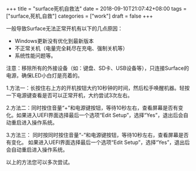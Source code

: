 +++
title = "surface死机自救法"
date = 2018-09-10T21:07:42+08:00
tags = ["surface,死机,自救"]
categories = ["work"]
draft = false
+++

一般导致Surface无法正常开机有以下的几点原因：

- Windows更新没有优化到最新版本
- 不正常关机（电量完全耗尽在充电、强制关机等）
- 系统性能问题等。

注意：移除所有的外接设备（如：键盘、SD卡、USB设备等），只连接Surface的电源，确保LED小白灯是亮着的。

1.方法一：长按住右上方的开机按钮大约10秒钟的时间，然后松手唤醒机器。轻按一下电源键查看是否可以正常开机，大约尝试3次左右。

2.方法二：同时按住音量“+”和电源键按钮，等待10秒左右，查看屏幕是否有变化。如果进入UEFI界面选择最后一个选项“Edit Setup”，选择“Yes”，退出后会自动重启进入操作系统。

3.方法三： 同时按同时按住音量“-”和电源键按钮，等待10秒左右，查看屏幕是否有变化。 如果进入UEFI界面选择最后一个选项“Edit Setup”，选择“Yes”，退出后会自动重启进入操作系统。

以上的方法您可以多次尝试。